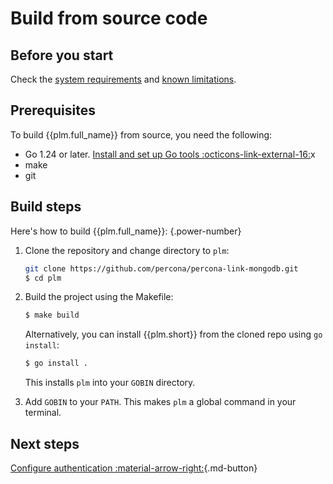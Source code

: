 # Build from source code

## Before you start

Check the [system requirements](../system-requirements.md)  and [known limitations](../limitations.md).

## Prerequisites

To build {{plm.full_name}} from source, you need the following:

- Go 1.24 or later. [Install and set up Go tools :octicons-link-external-16:](https://golang.org/doc/install)x
- make
- git

## Build steps

Here's how to build {{plm.full_name}}:
{.power-number}

1. Clone the repository and change directory to `plm`:

    ```{.bash data-prompt="$"}
    git clone https://github.com/percona/percona-link-mongodb.git
    $ cd plm
    ```

2. Build the project using the Makefile:

    ```{.bash data-prompt="$"}
    $ make build
    ```

    Alternatively, you can install {{plm.short}} from the cloned repo using `go install`:

    ```{.bash data-prompt="$"}
    $ go install .
    ```

    This installs `plm` into your `GOBIN` directory. 

3. Add `GOBIN` to your `PATH`. This makes `plm` a global command in your terminal.

## Next steps

[Configure authentication :material-arrow-right:](authentication.md){.md-button}